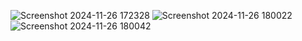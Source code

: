 ![Screenshot 2024-11-26 172328](https://github.com/user-attachments/assets/c881d364-0c5a-4f58-b609-9b904a1d1fca)
![Screenshot 2024-11-26 180022](https://github.com/user-attachments/assets/bd89dca3-197b-4e37-82fe-6c4762f4b428)
![Screenshot 2024-11-26 180042](https://github.com/user-attachments/assets/b34496fc-e2ec-4c3e-b3bc-d8084fb959aa)
